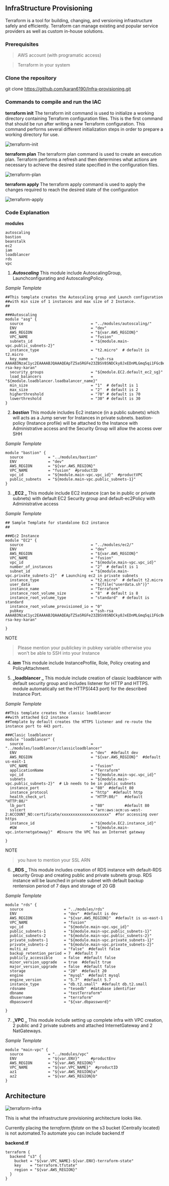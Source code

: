 ## InfraStructure Provisioning
Terraform is a tool for building, changing, and versioning infrastructure safely and efficiently. Terraform can manage existing and popular service providers as well as custom in-house solutions.

### Prerequisites
> AWS account (with programatic access)

>Terraform in your system

### Clone the repository
git clone https://github.com/karan6190/Infra-provisioning.git

### Commands to compile and run the IAC
**terraform init**
The terraform init command is used to initialize a working directory containing Terraform configuration files. This is the first command that should be run after writing a new Terraform configuration.
This command performs several different initialization steps in order to prepare a working directory for use.

![terraform-init](docs/terraform-init.JPG)

**terraform plan**
The terraform plan command is used to create an execution plan. Terraform performs a refresh and then determines what actions are necessary to achieve the desired state specified in the configuration files.

![terraform-plan](docs/terraform-plan.JPG)

**terraform apply**
The terraform apply command is used to apply the changes required to reach the desired state of the configuration

![terraform-apply](docs/terraform-apply.JPG)

### Code Explanation
**modules**
```
autoscaling
bastion
beanstalk
ec2
iam
loadblancer
rds
vpc
```
1. **_Autoscaling_**
This module include AutoscalingGroup, Launchconfigurating and AutoscalingPolicy.


*Sample Template*

```hcl
##This template creates the Autoscaling group and Launch configuration 
##with min size of 1 instances and max size of 2 Instance.
##

###Autoscaling
module "asg" {
  source                              = "../modules/autoscaling/"
  ENV                                 = "dev"
  AWS_REGION                          = "${var.AWS_REGION}"
  VPC_NAME                            = "fusion"
  subnets_id                          = "${module.main-vpc.public_subnets-2}"
  instance_type                       = "t2.micro"  # default is t2.micro
  key_name                            = "ssh-rsa AAAAB3NzaC1yc2EAAAABJQAAAQEApTZ5aSRGFe23ZBSV8SNDCky8JxEDnMLGmq5qi1FGcBe1W4k8vpziMdgCCrmzw/aBn28fxeK7lIV04XmVTl1wHVMBqGo4ur8ueYj7lHNJtAu0AY6BUadcHLl42bcw1UtlTEFSYFy9pUHDzjsSVx2OFA0aqEUf8xbG1VmU3J4h3rI0Omufd9rcovu2fmL0yrk4ls8B7R+Ss9GVNR9hMe7Ec5/zTiQNdpqKmuLToqxV8jnd5zL26zv4MnfZZoD3nQ== rsa-key-karan"
  security_groups                     = "${module.EC2.default_ec2_sg}"
  load_balancers                      = "${module.loadblancer.loadbalancer_name}"
  min_size                            = "1"  # default is 1
  max_size                            = "2"  # default is 2
  higherthreshold                     = "70" # default is 70
  lowerthreshold                      = "30" # default is 30
}
```

2. **_bastion_**
This module includes Ec2 instance (in a public subnets) which will acts as a Jump server for Instances in private subnets.
bastion-policy (Instance profile) will be attached to the Instance with Administrative access and the Security Group will allow the access over SHH

*Sample Template*

```hcl
module "bastion" {
  source           = "../modules/bastion"
  ENV              = "dev"
  AWS_REGION       = "${var.AWS_REGION}"
  VPC_NAME         = "fusion"  #productID
  vpc_id           = "${module.main-vpc.vpc_id}"  #productVPC
  public_subnets   = "${module.main-vpc.public_subnets-1}"
}
```

3. **_EC2 _**
This module include EC2 instance (can be in public or private subnets) with default EC2 Security group and default-ec2Policy with Administrative access

*Sample Template*

```hcl
## Sample Template for standalone Ec2 instance
##

###Ec2 Instance
module "EC2" {
  source                              = "../modules/ec2/"
  ENV                                 = "dev"
  AWS_REGION                          = "${var.AWS_REGION}"
  VPC_NAME                            = "fusion"
  vpc_id                              = "${module.main-vpc.vpc_id}"
  number_of_instances                 = "2"  # default is 1
  subnet_id                           = "${module.main-vpc.private_subnets-2}"  # Launching ec2 in private subnets
  instance_type                       = "t2.micro"  # default t2.micro
  user_data                           = "${file("userdata.sh")}"
  instance_name                       = "Terraform"
  instance_root_volume_size           = "8"  # default is 8
  instance_root_volume_type           = "standard"  # default is standard
  instance_root_volume_provisioned_io = "0"
  pubkey                              = "ssh-rsa AAAAB3NzaC1yc2EAAAABJQAAAQEApTZ5aSRGFe23ZBSV8SNDCky8JxEDnMLGmq5qi1FGcBe1W4k8In+jmeLVvhE3V9KwkWIlsvpziMdeYj7lHNJtAu0AY6BUadcHLl42bcw1UtlTEFSYFy9pUHDzjsSVx2OFA0nntECaqEUf8xbG1VmU3J4h3rrcovu2fmL0yrk4ls8B7R+Ss9GVNR9hMe7Ec5/zTiQNdpqKmuLToqxV8jnd5zL26zv4MnfZZoD3nQ== rsa-key-karan"  

}
```

NOTE
> Please mention your publickey in pubkey variable otherwise you won't be able to SSH into your Instance

4. **_iam_**
This module include InstanceProfile, Role, Policy creating and PolicyAttachment.

5. **_loadblancer _**
This module include creation of classic loadblancer with default security group and includes listener for HTTP and HTTPS. module automatically set the HTTPS(443 port) for the described Instance Port.

*Sample Template*

```hcl
##This template creates the classic loadblancer 
##with attached Ec2 instance
##Template by default creates the HTTPS listener and re-route the instance port to 443 port.  

###Clasic loadblancer
module "loadblancer" {
  source                              = "../modules/loadblancer/classicloadblancer"
  ENV                                 = "dev"  #default dev
  AWS_REGION                          = "${var.AWS_REGION}"  #default us-east-1
  VPC_NAME                            = "fusion"
  applicationName                     = "Terraform"
  vpc_id                              = "${module.main-vpc.vpc_id}"
  subnets                             = "${module.main-vpc.public_subnets-2}"  # Lb needs to be in public subnets
  instance_port                       = "80"  #default 80
  instance_protocol                   = "http"  #default http
  health_check_url                    = "HTTP:80/"   #default "HTTP:80/"
  lb_port                             = "80"         #default 80
  sslcert                             = "arn:aws:acm:us-west-2:ACCOUNT_NO:certificate/xxxxxxxxxxxxxxxxxxxxx"  #for accessing over https
  instance_id                         = "${module.EC2.instance_id}"
  #GW                                 = "${module.main-vpc.internetgateway}"  #Ensure the VPC has an Internet gateway
  
}
```

NOTE
> you have to mention your SSL ARN

6. **_RDS _** 
This module includes creation of RDS instance with default-RDS security Group and creating public and private subnets group.
RDS instance will be launched in private subnet with default backup rentension period of 7 days and storage of 20 GB

*Sample Template*

```hcl
module "rds" {
  source                  = "../modules/rds"
  ENV                     = "dev"  #default is dev
  AWS_REGION              = "${var.AWS_REGION}"  #default is us-east-1
  VPC_NAME                = "fusion"
  vpc_id                  = "${module.main-vpc.vpc_id}"
  public_subnets-1        = "${module.main-vpc.public_subnets-1}"
  public_subnets-2        = "${module.main-vpc.public_subnets-2}"
  private_subnets-1       = "${module.main-vpc.private_subnets-1}"
  private_subnets-2       = "${module.main-vpc.private_subnets-2}"
  multi_az                = "false"  #default false
  backup_retention_period = 7  #default 7
  publicly_accessible     = false  #default false
  minor_version_upgrade   = true  #default true
  major_version_upgrade   = false  #default false
  storage                 = "20"  #default 20
  engine                  = "mysql"  #default mysql
  engine_version          = "5.7"  #default 5.7
  instance_type           = "db.t2.small"  #default db.t2.small
  rdsname                 = "tesedb"  #database identifier
  dbname                  = "testTerraform"
  dbusername              = "terraform"
  dbpassword              = "${var.dbpassword}"
  
}
```

7. **_VPC _**
This module include setting up complete infra with VPC creation, 2 public and 2 private subnets and attached InternetGateway and 2 NatGateways.

*Sample Template*

```hcl
module "main-vpc" {
  source           = "../modules/vpc"
  ENV              = "${var.ENV}"	  #productEnv
  AWS_REGION       = "${var.AWS_REGION}"
  VPC_NAME         = "${var.VPC_NAME}"  #productID
  az1              = "${var.AWS_REGION}a"
  az2              = "${var.AWS_REGION}b"
}
```

## Architecture

![terraform-infra](docs/terraform-infra.JPG)

This is what the infrastructure provisioning architecture looks like.

Currently placing the *terraform.tfstate* on the s3 bucket (Centrally located) is not automated.To automate you can include backend.tf


**backend.tf**

```hcl
terraform {
  backend "s3" {
    bucket = "${var.VPC_NAME}-${var.ENV}-terraform-state"
    key    = "terraform.tfstate"
    region = "${var.AWS_REGION}"
  }
}

``` 


